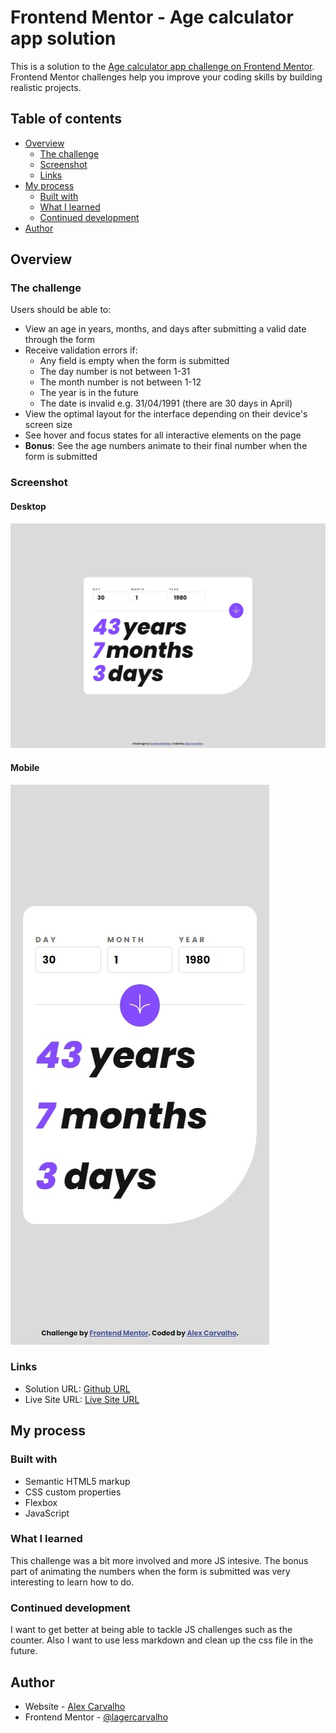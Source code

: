 # Frontend Mentor - Age calculator app solution

This is a solution to the [Age calculator app challenge on Frontend Mentor](https://www.frontendmentor.io/challenges/age-calculator-app-dF9DFFpj-Q). Frontend Mentor challenges help you improve your coding skills by building realistic projects. 

## Table of contents

- [Overview](#overview)
  - [The challenge](#the-challenge)
  - [Screenshot](#screenshot)
  - [Links](#links)
- [My process](#my-process)
  - [Built with](#built-with)
  - [What I learned](#what-i-learned)
  - [Continued development](#continued-development)
- [Author](#author)


## Overview

### The challenge

Users should be able to:

- View an age in years, months, and days after submitting a valid date through the form
- Receive validation errors if:
  - Any field is empty when the form is submitted
  - The day number is not between 1-31
  - The month number is not between 1-12
  - The year is in the future
  - The date is invalid e.g. 31/04/1991 (there are 30 days in April)
- View the optimal layout for the interface depending on their device's screen size
- See hover and focus states for all interactive elements on the page
- **Bonus**: See the age numbers animate to their final number when the form is submitted

### Screenshot

#### Desktop
![](./images/desktop.jpeg)

#### Mobile
![](./images/mobile.jpeg)

### Links

- Solution URL: [Github URL](https://github.com/lagercarvalho/frontend-mentor/tree/master/age-calculator)
- Live Site URL: [Live Site URL](https://lagercarvalho.github.io/frontend-mentor/age-calculator/)

## My process

### Built with

- Semantic HTML5 markup
- CSS custom properties
- Flexbox
- JavaScript

### What I learned

This challenge was a bit more involved and more JS intesive. The bonus part of animating the numbers when the form is submitted was very interesting to learn how to do.

### Continued development

I want to get better at being able to tackle JS challenges such as the counter. Also I want to use less markdown and clean up the css file in the future.


## Author

- Website - [Alex Carvalho](https://lagercarvalho.github.io/frontend-mentor/)
- Frontend Mentor - [@lagercarvalho](https://www.frontendmentor.io/profile/lagercarvalho)

